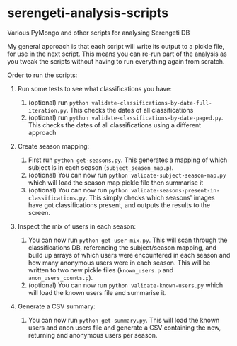 # serengeti-analysis-scripts
Various PyMongo and other scripts for analysing Serengeti DB

My general approach is that each script will write its output to a pickle file, for use in the next script. This means you can re-run part of the analysis as you tweak the scripts without having to run everything again from scratch.

Order to run the scripts:

1. Run some tests to see what classifications you have:
    1. (optional) run `python validate-classifications-by-date-full-iteration.py`. This checks the dates of all classifications
    2. (optional) run `python validate-classifications-by-date-paged.py`. This checks the dates of all classifications using a different approach

2. Create season mapping:
    1. First run `python get-seasons.py`. This generates a mapping of which subject is in each season (`subject_season_map.p`).
    2. (optional) You can now run `python validate-subject-season-map.py` which will load the season map pickle file then summarise it
    3. (optional) You can now run `python validate-seasons-present-in-classifications.py`. This simply checks which seasons' images have got classifications present, and outputs the results to the screen.

3. Inspect the mix of users in each season:
    1. You can now run `python get-user-mix.py`. This will scan through the classifications DB, referencing the subject/season mapping, and build up arrays of which users were encountered in each season and how many anonymous users were in each season. This will be written to two new pickle files (`known_users.p` and `anon_users_counts.p`).
    2. (optional) You can now run `python validate-known-users.py` which will load the known users file and summarise it.

4. Generate a CSV summary:
    1. You can now run `python get-summary.py`. This will load the known users and anon users file and generate a CSV containing the new, returning and anonymous users per season.



